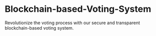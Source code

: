 # Blockchain-based-Voting-System
Revolutionize the voting process with our secure and transparent blockchain-based voting system.
